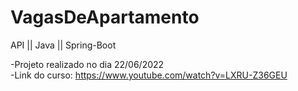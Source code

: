 # VagasDeApartamento
API || Java || Spring-Boot

-Projeto realizado no dia 22/06/2022<br>
-Link do curso: https://www.youtube.com/watch?v=LXRU-Z36GEU
